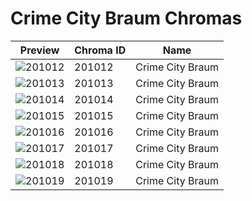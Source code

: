 # Crime City Braum Chromas

| Preview | Chroma ID | Name |
|---------|-----------|------|
| ![201012](https://raw.communitydragon.org/latest/plugins/rcp-be-lol-game-data/global/default/v1/champion-chroma-images/201/201012.png) | 201012 | Crime City Braum |
| ![201013](https://raw.communitydragon.org/latest/plugins/rcp-be-lol-game-data/global/default/v1/champion-chroma-images/201/201013.png) | 201013 | Crime City Braum |
| ![201014](https://raw.communitydragon.org/latest/plugins/rcp-be-lol-game-data/global/default/v1/champion-chroma-images/201/201014.png) | 201014 | Crime City Braum |
| ![201015](https://raw.communitydragon.org/latest/plugins/rcp-be-lol-game-data/global/default/v1/champion-chroma-images/201/201015.png) | 201015 | Crime City Braum |
| ![201016](https://raw.communitydragon.org/latest/plugins/rcp-be-lol-game-data/global/default/v1/champion-chroma-images/201/201016.png) | 201016 | Crime City Braum |
| ![201017](https://raw.communitydragon.org/latest/plugins/rcp-be-lol-game-data/global/default/v1/champion-chroma-images/201/201017.png) | 201017 | Crime City Braum |
| ![201018](https://raw.communitydragon.org/latest/plugins/rcp-be-lol-game-data/global/default/v1/champion-chroma-images/201/201018.png) | 201018 | Crime City Braum |
| ![201019](https://raw.communitydragon.org/latest/plugins/rcp-be-lol-game-data/global/default/v1/champion-chroma-images/201/201019.png) | 201019 | Crime City Braum |